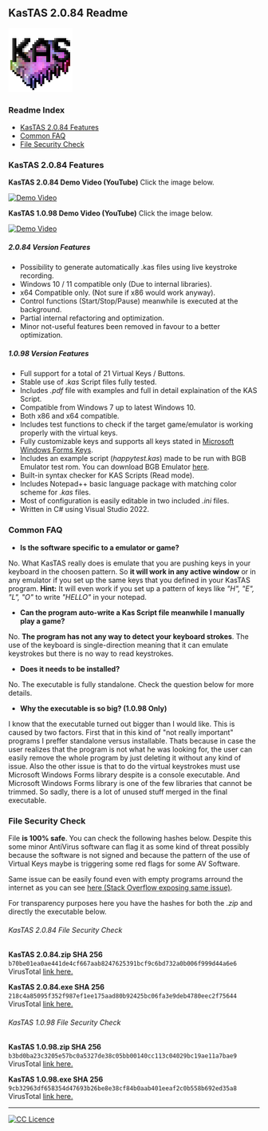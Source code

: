 ## KasTAS 2.0.84 Readme
[![KasTAS Icon](https://github.com/KarstSkarn/KasTAS/blob/main/kasicon.png?raw=true "KasTAS Icon")](https://github.com/KarstSkarn/KasTAS/blob/main/kasicon.png "KasTAS Icon")
### Readme Index

- [KasTAS 2.0.84 Features](#kastas-2084-features)
- [Common FAQ](#common-faq)
- [File Security Check](#file-security-check)

### KasTAS 2.0.84 Features

**KasTAS 2.0.84 Demo Video (YouTube)** Click the image below.

[![Demo Video](https://img.youtube.com/vi/AIu-sCiuhHQ/3.jpg)](https://www.youtube.com/watch?v=AIu-sCiuhHQ)

**KasTAS 1.0.98 Demo Video (YouTube)** Click the image below.

[![Demo Video](https://img.youtube.com/vi/9ByNBIrhrlE/0.jpg)](https://www.youtube.com/watch?v=9ByNBIrhrlE)

##### 2.0.84 Version Features

- Possibility to generate automatically .kas files using live keystroke recording.
- Windows 10 / 11 compatible only (Due to internal libraries).
- x64 Compatible only. (Not sure if x86 would work anyway).
- Control functions (Start/Stop/Pause) meanwhile is executed at the background.
- Partial internal refactoring and optimization.
- Minor not-useful features been removed in favour to a better optimization.

##### 1.0.98 Version Features

- Full support for a total of 21 Virtual Keys / Buttons.
- Stable use of *.kas* Script files fully tested.
- Includes *.pdf* file with examples and full in detail explaination of the KAS Script.
- Compatible from Windows 7 up to latest Windows 10.
- Both x86 and x64 compatible.
- Includes test functions to check if the target game/emulator is working properly with the virtual keys.
- Fully customizable keys and supports all keys stated in [Microsoft Windows Forms Keys](https://docs.microsoft.com/es-es/dotnet/api/system.windows.forms.keys "Microsoft Windows Forms Keys").
- Includes an example script (*happytest.kas*) made to be run with BGB Emulator test rom. You can download BGB Emulator [here](https://bgb.bircd.org/ "here").
- Built-in syntax checker for KAS Scripts (Read mode).
- Includes Notepad++ basic language package with matching color scheme for *.kas* files.
- Most of configuration is easily editable in two included *.ini* files.
- Written in C# using Visual Studio 2022.

### Common FAQ
- **Is the software specific to a emulator or game?**

No. What KasTAS really does is emulate that you are pushing keys in your keyboard in the choosen pattern. So **it will work in any active window** or in any emulator if you set up the same keys that you defined in your KasTAS program.
**Hint:** It will even work if you set up a pattern of keys like *"H", "E", "L", "O"* to write *"HELLO"* in your notepad.

- **Can the program auto-write a Kas Script file meanwhile I manually play a game?**

No. **The program has not any way to detect your keyboard strokes**. The use of the keyboard is single-direction meaning that it can emulate keystrokes but there is no way to read keystrokes.

- **Does it needs to be installed?**

No. The executable is fully standalone. Check the question below for more details.

- **Why the executable is so big? (1.0.98 Only)**

I know that the executable turned out bigger than I would like. This is caused by two factors.
First that in this kind of "not really important" programs I preffer standalone versus installable. Thats because in case the user realizes that the program is not what he was looking for, the user can easily remove the whole program by just deleting it without any kind of issue.
Also the other issue is that to do the virtual keystrokes must use Microsoft Windows Forms library despite is a console executable. And Microsoft Windows Forms library is one of the few libraries that cannot be trimmed. So sadly, there is a lot of unused stuff merged in the final executable.

### File Security Check

File **is 100% safe**. You can check the following hashes below. Despite this some minor AntiVirus software can flag it as some kind of threat possibly because the software is not signed and because the pattern of the use of Virtual Keys maybe is triggering some red flags for some AV Software.

Same issue can be easily found even with empty programs arround the internet as you can see [here (Stack Overflow exposing same issue)](https://stackoverflow.com/questions/60340213/what-could-be-causing-virustotal-to-flag-an-empty-program-as-a-trojan "here (Stack Overflow exposing same issue)").

For transparency purposes here you have the hashes for both the *.zip* and directly the executable below.

###### KasTAS 2.0.84 File Security Check

**KasTAS 2.0.84.zip SHA 256**
`b70be01ea0ae441de4cf667aab8247625391bcf9c6bd732a0b006f999d44a6e6`
VirusTotal [link here.](https://www.virustotal.com/gui/file/b70be01ea0ae441de4cf667aab8247625391bcf9c6bd732a0b006f999d44a6e6 "link here.")

**KasTAS 2.0.84.exe SHA 256**
`218c4a85095f352f987ef1ee175aad80b92425bc06fa3e9deb4780eec2f75644`
VirusTotal [link here.](https://www.virustotal.com/gui/file/218c4a85095f352f987ef1ee175aad80b92425bc06fa3e9deb4780eec2f75644 "link here.")

###### KasTAS 1.0.98 File Security Check

**KasTAS 1.0.98.zip SHA 256**
`b3bd0ba23c3205e57bc0a5327de38c05bb00140cc113c04029bc19ae11a7bae9`
VirusTotal [link here.](https://www.virustotal.com/gui/file/b3bd0ba23c3205e57bc0a5327de38c05bb00140cc113c04029bc19ae11a7bae9 "link here.")

**KasTAS 1.0.98.exe SHA 256**
`9cb32963df658354d47693b26be8e38cf84b0aab401eeaf2c0b558b692ed35a8`
VirusTotal [link here.](https://www.virustotal.com/gui/file/9cb32963df658354d47693b26be8e38cf84b0aab401eeaf2c0b558b692ed35a8 "link here.")

------------

[![CC Licence](https://i.creativecommons.org/l/by-nc-sa/4.0/88x31.png "CC Licence")](https://creativecommons.org/licenses/by-nc-sa/4.0/ "CC Licence")
